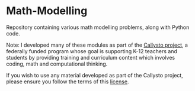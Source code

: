 # Math-Modelling
Repository containing various math modelling problems, along with Python code.

Note: I developed many of these modules as part of the [Callysto project](http://callysto.ca/), a federally funded program whose goal is supporting K-12 teachers and students by providing training and curriculum content which involves coding, math and computational thinking. 

If you wish to use any material developed as part of the Callysto project, please ensure you follow the terms of this [license](https://github.com/lfunderburk/Math-Modelling/blob/master/LICENSE.md).
